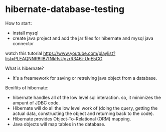 # hibernate-database-testing
How to start:
- install mysql
- create java project and add the jar files for hibernate and mysql java connector

watch this tutorial https://www.youtube.com/playlist?list=PLEAQNNR8IlB7fNkRsUgzrR346i-UqE5CG

What is hibernate?

- It's a freamework for saving or retreiving java object from a database.

Benifits of hibernate:

- hibernate handles all of the low level sql interaction. so, it minimizes the ampunt of JDBC code.
- Hibernate will do all the low level work of (doing the query, getting the actual data, constructing the object and returning back to the code).
- Hibernate provides Object-To-Relational (ORM) mapping.
- Java objects will map tables in the database.
